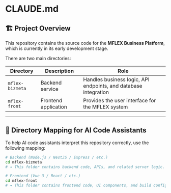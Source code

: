 # CLAUDE.md

## 🏗️ Project Overview

This repository contains the source code for the **MFLEX Business Platform**, which is currently in its early development stage.

There are two main directories:

| Directory       | Description          | Role                                                            |
| --------------- | -------------------- | --------------------------------------------------------------- |
| `mflex-bizmeta` | Backend service      | Handles business logic, API endpoints, and database integration |
| `mflex-front`   | Frontend application | Provides the user interface for the MFLEX system                |

---

## 🧭 Directory Mapping for AI Code Assistants

To help AI code assistants interpret this repository correctly, use the following mapping:

```bash
# Backend (Node.js / NestJS / Express / etc.)
cd mflex-bizmeta
# → This folder contains backend code, APIs, and related server logic.

# Frontend (Vue 3 / React / etc.)
cd mflex-front
# → This folder contains frontend code, UI components, and build configurations.
```
